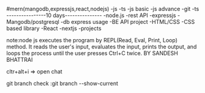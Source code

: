 #mern(mangodb,expressjs,react,nodejs)
-js
-ts
-js basic
-js advance
-git
-ts
----------------10 days---------------
-node.js
-rest API
-expressjs
-Mangodb/postgresql
-db express usage 
-BE API project
-HTML/CSS
-CSS based library
-React
-nextjs
-projects

 note:node js executes the program by REPL(Read, Eval, Print, Loop) method. It reads the user's input, evaluates the input, prints the output, and loops the process until the user presses Ctrl+C twice.
BY SANDESH BHATTRAI

cltr+alt+i => open chat

git branch check :git branch --show-current